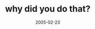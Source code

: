 ---
layout: base.njk
title : 'why did you do that?' 
view_title : 'why did you do that?' 
year : '2005' 
date : '2005-02-23' 
img_file : '/drawing/whydidyoudothat.png' 
html_file : 'whydidyoudothat' 
next_html : 'whatdoyoulooklike.html' 
year_order : '29' 
permalink : "title/{{html_file}}.html"
---